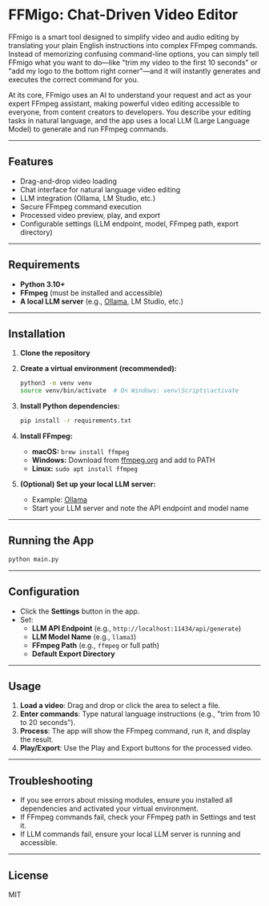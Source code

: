 # FFMigo: Chat-Driven Video Editor

FFmigo is a smart tool designed to simplify video and audio editing by translating your plain English instructions into complex FFmpeg commands. Instead of memorizing confusing command-line options, you can simply tell FFmigo what you want to do—like "trim my video to the first 10 seconds" or "add my logo to the bottom right corner"—and it will instantly generates and executes the correct command for you.

At its core, FFmigo uses an AI to understand your request and act as your expert FFmpeg assistant, making powerful video editing accessible to everyone, from content creators to developers. You describe your editing tasks in natural language, and the app uses a local LLM (Large Language Model) to generate and run FFmpeg commands.

---

## Features
- Drag-and-drop video loading
- Chat interface for natural language video editing
- LLM integration (Ollama, LM Studio, etc.)
- Secure FFmpeg command execution
- Processed video preview, play, and export
- Configurable settings (LLM endpoint, model, FFmpeg path, export directory)

---

## Requirements
- **Python 3.10+**
- **FFmpeg** (must be installed and accessible)
- **A local LLM server** (e.g., [Ollama](https://ollama.com/), LM Studio, etc.)

---

## Installation

1. **Clone the repository**

2. **Create a virtual environment (recommended):**
   ```sh
   python3 -m venv venv
   source venv/bin/activate  # On Windows: venv\Scripts\activate
   ```

3. **Install Python dependencies:**
   ```sh
   pip install -r requirements.txt
   ```

4. **Install FFmpeg:**
   - **macOS:** `brew install ffmpeg`
   - **Windows:** Download from [ffmpeg.org](https://ffmpeg.org/download.html) and add to PATH
   - **Linux:** `sudo apt install ffmpeg`

5. **(Optional) Set up your local LLM server:**
   - Example: [Ollama](https://ollama.com/)
   - Start your LLM server and note the API endpoint and model name

---

## Running the App

```sh
python main.py
```

---

## Configuration

- Click the **Settings** button in the app.
- Set:
  - **LLM API Endpoint** (e.g., `http://localhost:11434/api/generate`)
  - **LLM Model Name** (e.g., `llama3`)
  - **FFmpeg Path** (e.g., `ffmpeg` or full path)
  - **Default Export Directory**

---

## Usage

1. **Load a video**: Drag and drop or click the area to select a file.
2. **Enter commands**: Type natural language instructions (e.g., "trim from 10 to 20 seconds").
3. **Process**: The app will show the FFmpeg command, run it, and display the result.
4. **Play/Export**: Use the Play and Export buttons for the processed video.

---

## Troubleshooting
- If you see errors about missing modules, ensure you installed all dependencies and activated your virtual environment.
- If FFmpeg commands fail, check your FFmpeg path in Settings and test it.
- If LLM commands fail, ensure your local LLM server is running and accessible.

---

## License
MIT
